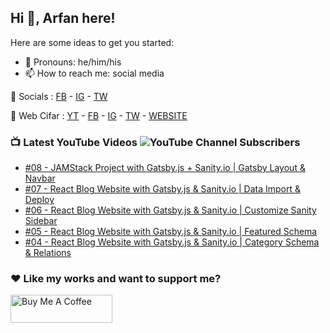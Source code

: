 ## Hi 👋, Arfan here!

Here are some ideas to get you started:

- 🌱 Pronouns: he/him/his
- 📫 How to reach me: social media

🤙 Socials : [FB][fb] - [IG][ig] - [TW][tw]

🏦 Web Cifar : [YT][wyt] - [FB][wcfb] - [IG][wcig] - [TW][wctw] - [WEBSITE][wcwebsite]

### 📺 Latest YouTube Videos ![YouTube Channel Subscribers](https://img.shields.io/youtube/channel/subscribers/UCdxaLo9ALJgXgOUDURRPGiQ?style=social)

<!-- YOUTUBE:START -->
- [#08 - JAMStack Project with Gatsby.js + Sanity.io | Gatsby Layout &amp; Navbar](https://www.youtube.com/watch?v=J733jL69tKk)
- [#07 - React Blog Website with Gatsby.js &amp; Sanity.io | Data Import &amp; Deploy](https://www.youtube.com/watch?v=J1wZ76U3NHM)
- [#06 - React Blog Website with Gatsby.js &amp; Sanity.io | Customize Sanity Sidebar](https://www.youtube.com/watch?v=ZX73W57Bypk)
- [#05 - React Blog Website with Gatsby.js &amp; Sanity.io | Featured Schema](https://www.youtube.com/watch?v=cDrbPQTwQFA)
- [#04 - React Blog Website with Gatsby.js &amp; Sanity.io | Category Schema &amp; Relations](https://www.youtube.com/watch?v=3ugchx4lHEg)
<!-- YOUTUBE:END -->

### ♥ Like my works and want to support me?
<a href="https://www.buymeacoffee.com/shaifarfan08" target="_blank"><img src="https://cdn.buymeacoffee.com/buttons/v2/default-blue.png" alt="Buy Me A Coffee" style="height: 45px !important;width: 162.75px !important;" ></a>


[fb]: http://facebook.com/fb.shaifarfan08
[ig]: http://instagram.com/shaifarfan08
[tw]: http://twitter.com/shaifarfan08
[wcfb]: http://facebook.com/webcifar
[wcig]: http://instagram.com/web_cifar
[wctw]: http://twitter.com/webcifar
[wcwebsite]: http://webcifar.com
[wyt]: https://www.youtube.com/channel/UCdxaLo9ALJgXgOUDURRPGiQ
